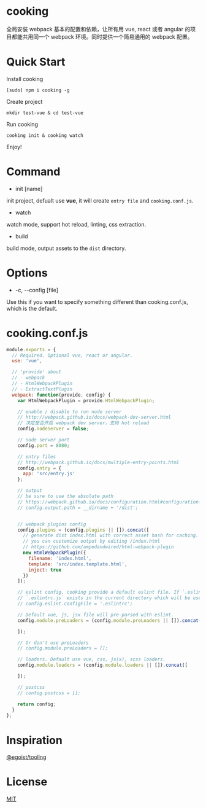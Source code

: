 # cooking
全局安装 webpack 基本的配置和依赖，让所有用 vue, react 或者 angular 的项目都能共用同一个 webpack 环境。同时提供一个简易通用的 webpack 配置。

# Quick Start
Install cooking
```shell
[sudo] npm i cooking -g
```

Create project
```shell
mkdir test-vue & cd test-vue
```

Run cooking
```shell
cooking init & cooking watch
```

Enjoy!

# Command
- init [name]

init project, defualt use **vue**, it will create `entry file` and `cooking.conf.js`.

- watch

watch mode, support hot reload, linting, css extraction.

- build

build mode, output assets to the `dist` directory.

# Options
- -c, --config [file]

Use this if you want to specify something different than cooking.conf.js, which is the default.


# cooking.conf.js

```javascript
module.exports = {
  // Required. Optional vue, react or angular.
  use: 'vue',

  // 'provide' about
  // - webpack
  // - HtmlWebpackPlugin
  // - ExtractTextPlugin
  webpack: function(provide, config) {
    var HtmlWebpackPlugin = provide.HtmlWebpackPlugin;

    // enable / disable to run node server
    // http://webpack.github.io/docs/webpack-dev-server.html
    // 决定是否开启 webpack dev server，支持 hot reload
    config.nodeServer = false;

    // node server port
    config.port = 8080;

    // entry files
    // http://webpack.github.io/docs/multiple-entry-points.html
    config.entry = {
      app: 'src/entry.js'
    };

    // output
    // be sure to use the absolute path
    // https://webpack.github.io/docs/configuration.html#configuration-object-content
    // config.output.path = __dirname + '/dist';


    // webpack plugins config
    config.plugins = (config.plugins || []).concat([
      // generate dist index.html with correct asset hash for caching.
      // you can customize output by editing /index.html
      // https://github.com/ampedandwired/html-webpack-plugin
      new HtmlWebpackPlugin({
        filename: 'index.html',
        template: 'src/index.template.html',
        inject: true
      })
    ]);

    // eslint config. cooking provide a default eslint file. If `.eslintrc` or
    // `.eslintrc.js` exists in the current directory which will be used.
    // config.eslint.configFile = '.eslintrc';

    // Default vue, js, jsx file will pre-parsed with eslint.
    config.module.preLoaders = (config.module.preLoaders || []).concat([

    ]);

    // Or don't use preLoaders
    // config.module.preLoaders = [];

    // loaders. Default use vue, css, js(x), scss loaders.
    config.module.loaders = (config.module.loaders || []).concat([

    ]);

    // postcss
    // config.postcss = [];

    return config;
  }
};
```

# Inspiration
[@egoist/tooling](https://github.com/egoist/tooling)

# License
[MIT](https://github.com/ElemeFE/cooking/LICENSE)

